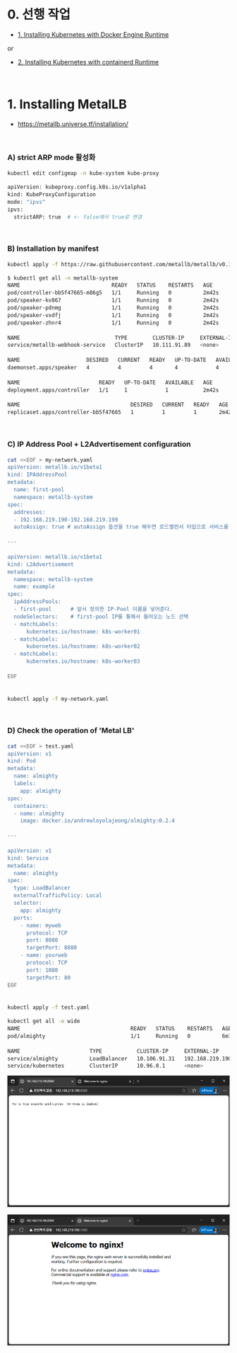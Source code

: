 # 0. 선행 작업

- [1. Installing Kubernetes with Docker Engine Runtime](https://github.com/revenge1005/k8s-cluster-setup/tree/main/02.%20Container%20runtime/02-01.%20Docker%20Engine)

or

- [2. Installing Kubernetes with containerd Runtime](https://github.com/revenge1005/k8s-cluster-setup/tree/main/02.%20Container%20runtime/02-02.%20containerd)

<br>

# 1. Installing MetalLB 

- https://metallb.universe.tf/installation/

<br>

### A) strict ARP mode 활성화

```bash
kubectl edit configmap -n kube-system kube-proxy
```

```bash
apiVersion: kubeproxy.config.k8s.io/v1alpha1
kind: KubeProxyConfiguration
mode: "ipvs"
ipvs:
  strictARP: true  # <- false에서 true로 변경
```

<br>

### B) Installation by manifest

```bash
kubectl apply -f https://raw.githubusercontent.com/metallb/metallb/v0.14.9/config/manifests/metallb-native.yaml
```

```bash
$ kubectl get all -n metallb-system
NAME                             READY   STATUS    RESTARTS   AGE
pod/controller-bb5f47665-m86g5   1/1     Running   0          2m42s
pod/speaker-kv867                1/1     Running   0          2m42s
pod/speaker-pdnmg                1/1     Running   0          2m42s
pod/speaker-vxdfj                1/1     Running   0          2m42s
pod/speaker-zhnr4                1/1     Running   0          2m42s

NAME                              TYPE        CLUSTER-IP     EXTERNAL-IP   PORT(S)   AGE
service/metallb-webhook-service   ClusterIP   10.111.91.89   <none>        443/TCP   2m42s

NAME                     DESIRED   CURRENT   READY   UP-TO-DATE   AVAILABLE   NODE SELECTOR            AGE
daemonset.apps/speaker   4         4         4       4            4           kubernetes.io/os=linux   2m42s

NAME                         READY   UP-TO-DATE   AVAILABLE   AGE
deployment.apps/controller   1/1     1            1           2m42s

NAME                                   DESIRED   CURRENT   READY   AGE
replicaset.apps/controller-bb5f47665   1         1         1       2m42s
```

<br>

### C) IP Address Pool + L2Advertisement configuration

```bash
cat <<EOF > my-network.yaml 
apiVersion: metallb.io/v1beta1
kind: IPAddressPool
metadata:
  name: first-pool
  namespace: metallb-system
spec:
  addresses:
  - 192.168.219.190-192.168.219.199
  autoAssign: true # autoAssign 옵션을 true 해두면 로드밸런서 타입으로 서비스를 생성하면 자동으로 위의 IP 대역에서 IP를 할당한다.

---

apiVersion: metallb.io/v1beta1
kind: L2Advertisement
metadata:
  namespace: metallb-system
  name: example
spec:
  ipAddressPools:
  - first-pool		# 앞서 정의한 IP-Pool 이름을 넣어준다.
  nodeSelectors:	# first-pool IP를 통해서 들어오는 노드 선택
  - matchLabels:
      kubernetes.io/hostname: k8s-worker01		
  - matchLabels:
      kubernetes.io/hostname: k8s-worker02
  - matchLabels:
      kubernetes.io/hostname: k8s-worker03

EOF


kubectl apply -f my-network.yaml
```

<br>

### D) Check the operation of 'Metal LB'

```bash
cat <<EOF > test.yaml
apiVersion: v1
kind: Pod
metadata:
  name: almighty
  labels:
    app: almighty
spec:
  containers:
  - name: almighty
    image: docker.io/andrewloyolajeong/almighty:0.2.4

---

apiVersion: v1
kind: Service
metadata:
  name: almighty
spec:
  type: LoadBalancer
  externalTrafficPolicy: Local
  selector:
    app: almighty
  ports:
    - name: myweb
      protocol: TCP
      port: 8080
      targetPort: 8080
    - name: yourweb
      protocol: TCP
      port: 1080
      targetPort: 80
EOF


kubectl apply -f test.yaml
```

```bash
kubectl get all -o wide
NAME                                   READY   STATUS    RESTARTS   AGE     IP          NODE           NOMINATED NODE   READINESS GATES
pod/almighty                           1/1     Running   0          6m18s   10.39.0.7   k8s-worker03   <none>           <none>

NAME                      TYPE           CLUSTER-IP     EXTERNAL-IP       PORT(S)                         AGE     SELECTOR
service/almighty          LoadBalancer   10.106.91.31   192.168.219.190   8080:31668/TCP,1080:30307/TCP   6m18s   app=almighty
service/kubernetes        ClusterIP      10.96.0.1      <none>            443/TCP                         109m    <none>
```

![metallb-01](https://github.com/revenge1005/k8s-cluster-setup/blob/main/04.%20MetalLB/metallb-01.PNG)

![metallb-02](https://github.com/revenge1005/k8s-cluster-setup/blob/main/04.%20MetalLB/metallb-02.PNG)